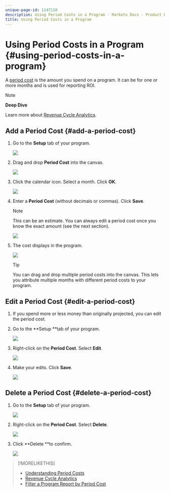 ```yaml
---
unique-page-id: 1147118
description: Using Period Costs in a Program - Marketo Docs - Product Documentation
title: Using Period Costs in a Program
---
```


# Using Period Costs in a Program {#using-period-costs-in-a-program}

A [period cost](understanding-period-costs.md) is the amount you spend on a program. It can be for one or more months and is used for reporting ROI.

>[!NOTE]
>
>**Deep Dive**
>
> Learn more about  [Revenue Cycle Analytics](http://docs.marketo.com/display/docs/revenue+cycle+analytics).

## Add a Period Cost  {#add-a-period-cost}

1. Go to the **Setup** tab of your program.

   ![](assets/image2014-9-18-12-3a9-3a46.png)

1. Drag and drop **Period Cost** into the canvas.

   ![](assets/image2014-9-18-12-3a9-3a57.png)

1. Click the calendar icon. Select a month. Click **OK**.

   ![](assets/image2014-9-18-12-3a10-3a13.png)

1. Enter a **Period Cost** (without decimals or commas). Click **Save**.

   >[!NOTE]
   >
   >This can be an estimate. You can always edit a period cost once you know the exact amount (see the next section).

   ![](assets/image2016-4-1-8-3a54-3a30.png)

1. The cost displays in the program.

   ![](assets/image2016-4-1-8-3a56-3a49.png)

   >[!TIP]
   >
   >You can drag and drop multiple period costs into the canvas. This lets you attribute multiple months with different period costs to your program.

## Edit a Period Cost {#edit-a-period-cost}

1. If you spend more or less money than originally projected, you can edit the period cost. 
1. Go to the **Setup **tab of your program.

   ![](assets/image2014-9-18-14-3a3-3a6.png)

1. Right-click on the **Period Cost**. Select **Edit**.

   ![](assets/image2014-9-18-14-3a3-3a23.png)

1. Make your edits. Click **Save**.

   ![](assets/image2014-9-18-14-3a3-3a41.png)

## Delete a Period Cost {#delete-a-period-cost}

1. Go to the **Setup** tab of your program.

   ![](assets/image2014-9-18-14-3a4-3a11.png)

1. Right-click on the **Period Cost**. Select **Delete**.

   ![](assets/image2014-9-18-14-3a4-3a22.png)

1. Click **Delete **to confirm.

   ![](assets/image2014-9-18-14-3a4-3a35.png)

>[!MORELIKETHIS]
>
>* [Understanding Period Costs](understanding-period-costs.md)
>* [Revenue Cycle Analytics](http://docs.marketo.com/display/docs/revenue+cycle+analytics)
>* [Filter a Program Report by Period Cost](../../../../product-docs/core-marketo-concepts/programs/program-performance-report/filter-a-program-report-by-period-cost.md)
>

